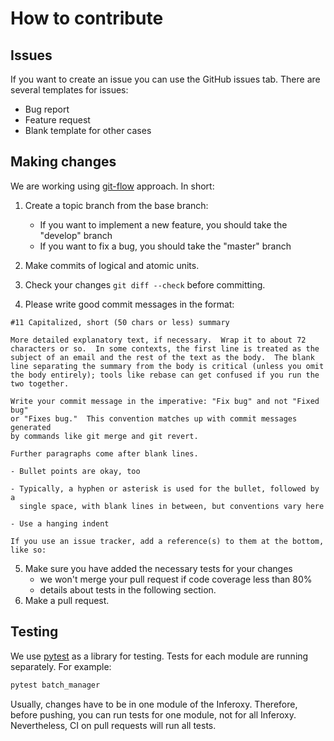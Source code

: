# How to contribute

## Issues

If you want to create an issue you can use the GitHub issues tab. There are several templates for issues:
- Bug report 
- Feature request
- Blank template for other cases

## Making changes

We are working using [git-flow](https://www.atlassian.com/git/tutorials/comparing-workflows/gitflow-workflow) approach. 
In short:
1. Create a topic branch from the base branch:
    * If you want to implement a new feature, you should take the "develop" branch
    * If you want to fix a bug, you should take the "master" branch

2. Make commits of logical and atomic units.
3. Check your changes `git diff --check` before committing.
4. Please write good commit messages in the format:
```
#11 Capitalized, short (50 chars or less) summary

More detailed explanatory text, if necessary.  Wrap it to about 72
characters or so.  In some contexts, the first line is treated as the
subject of an email and the rest of the text as the body.  The blank
line separating the summary from the body is critical (unless you omit
the body entirely); tools like rebase can get confused if you run the
two together.

Write your commit message in the imperative: "Fix bug" and not "Fixed bug"
or "Fixes bug."  This convention matches up with commit messages generated
by commands like git merge and git revert.

Further paragraphs come after blank lines.

- Bullet points are okay, too

- Typically, a hyphen or asterisk is used for the bullet, followed by a
  single space, with blank lines in between, but conventions vary here

- Use a hanging indent

If you use an issue tracker, add a reference(s) to them at the bottom,
like so:

```
5. Make sure you have added the necessary tests for your changes 
    * we won't merge your pull request if code coverage less than 80%
    * details about tests in the following section.
7. Make a pull request.

## Testing

We use [pytest](https://docs.pytest.org/en/6.2.x/) as a library for testing. Tests for each module are running separately. For example:
```bash
pytest batch_manager
```
Usually, changes have to be in one module of the Inferoxy. Therefore, before pushing, you can run tests for one module, not for all Inferoxy. Nevertheless, CI on pull requests will run all tests.
